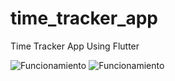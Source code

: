 # time_tracker_app
 Time Tracker App Using Flutter

![Funcionamiento](first.gif) ![Funcionamiento](second.gif)
